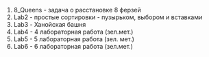 1) 8_Queens - задача о расстановке 8 ферзей
2) Lab2 - простые сортировки - пузырьком, выбором и вставками
3) Lab3 - Ханойская башня
4) Lab4 - 4 лабораторная работа (зел.мет.)
5) Lab5 - 5 лабораторная работа (зел. мет.)
6) Lab6 - 6 лабораторная работа (зел.мет.)
